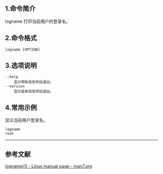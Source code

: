 ## 1.命令简介
logname 打印当前用户的登录名。

## 2.命令格式
```
logname [OPTION]
```
## 3.选项说明
```
--help
	显示帮助信息然后退出。
--version
	显示版本信息然后退出。
```
## 4.常用示例
显示当前用户登录名。
```
logname
root
```

---
## 参考文献
[logname(1) - Linux manual page - man7.org](https://man7.org/linux/man-pages/man1/logname.1.html)
